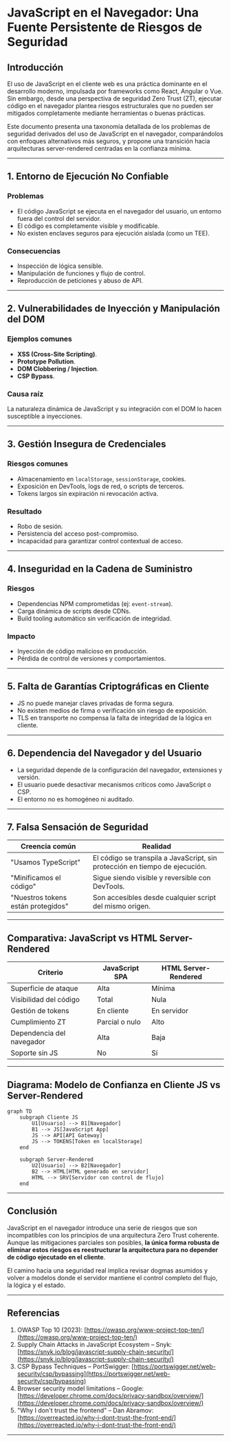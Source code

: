 # JavaScript en el Navegador: Una Fuente Persistente de Riesgos de Seguridad

## Introducción

El uso de JavaScript en el cliente web es una práctica dominante en el desarrollo moderno, impulsada por frameworks como React, Angular o Vue. Sin embargo, desde una perspectiva de seguridad Zero Trust (ZT), ejecutar código en el navegador plantea riesgos estructurales que no pueden ser mitigados completamente mediante herramientas o buenas prácticas.

Este documento presenta una taxonomía detallada de los problemas de seguridad derivados del uso de JavaScript en el navegador, comparándolos con enfoques alternativos más seguros, y propone una transición hacia arquitecturas server-rendered centradas en la confianza mínima.

---

## 1. Entorno de Ejecución No Confiable

### Problemas

* El código JavaScript se ejecuta en el navegador del usuario, un entorno fuera del control del servidor.
* El código es completamente visible y modificable.
* No existen enclaves seguros para ejecución aislada (como un TEE).

### Consecuencias

* Inspección de lógica sensible.
* Manipulación de funciones y flujo de control.
* Reproducción de peticiones y abuso de API.

---

## 2. Vulnerabilidades de Inyección y Manipulación del DOM

### Ejemplos comunes

* **XSS (Cross-Site Scripting)**.
* **Prototype Pollution**.
* **DOM Clobbering / Injection**.
* **CSP Bypass**.

### Causa raíz

La naturaleza dinámica de JavaScript y su integración con el DOM lo hacen susceptible a inyecciones.

---

## 3. Gestión Insegura de Credenciales

### Riesgos comunes

* Almacenamiento en `localStorage`, `sessionStorage`, cookies.
* Exposición en DevTools, logs de red, o scripts de terceros.
* Tokens largos sin expiración ni revocación activa.

### Resultado

* Robo de sesión.
* Persistencia del acceso post-compromiso.
* Incapacidad para garantizar control contextual de acceso.

---

## 4. Inseguridad en la Cadena de Suministro

### Riesgos

* Dependencias NPM comprometidas (ej: `event-stream`).
* Carga dinámica de scripts desde CDNs.
* Build tooling automático sin verificación de integridad.

### Impacto

* Inyección de código malicioso en producción.
* Pérdida de control de versiones y comportamientos.

---

## 5. Falta de Garantías Criptográficas en Cliente

* JS no puede manejar claves privadas de forma segura.
* No existen medios de firma o verificación sin riesgo de exposición.
* TLS en transporte no compensa la falta de integridad de la lógica en cliente.

---

## 6. Dependencia del Navegador y del Usuario

* La seguridad depende de la configuración del navegador, extensiones y versión.
* El usuario puede desactivar mecanismos críticos como JavaScript o CSP.
* El entorno no es homogéneo ni auditado.

---

## 7. Falsa Sensación de Seguridad

| Creencia común                     | Realidad                                                                    |
| ---------------------------------- | --------------------------------------------------------------------------- |
| "Usamos TypeScript"                | El código se transpila a JavaScript, sin protección en tiempo de ejecución. |
| "Minificamos el código"            | Sigue siendo visible y reversible con DevTools.                             |
| "Nuestros tokens están protegidos" | Son accesibles desde cualquier script del mismo origen.                     |

---

## Comparativa: JavaScript vs HTML Server-Rendered

| Criterio                  | JavaScript SPA | HTML Server-Rendered |
| ------------------------- | -------------- | -------------------- |
| Superficie de ataque      | Alta           | Mínima               |
| Visibilidad del código    | Total          | Nula                 |
| Gestión de tokens         | En cliente     | En servidor          |
| Cumplimiento ZT           | Parcial o nulo | Alto                 |
| Dependencia del navegador | Alta           | Baja                 |
| Soporte sin JS            | No             | Sí                   |

---

## Diagrama: Modelo de Confianza en Cliente JS vs Server-Rendered

```mermaid
graph TD
    subgraph Cliente JS
        U1[Usuario] --> B1[Navegador]
        B1 --> JS[JavaScript App]
        JS --> API[API Gateway]
        JS --> TOKENS[Token en localStorage]
    end

    subgraph Server-Rendered
        U2[Usuario] --> B2[Navegador]
        B2 --> HTML[HTML generado en servidor]
        HTML --> SRV[Servidor con control de flujo]
    end
```

---

## Conclusión

JavaScript en el navegador introduce una serie de riesgos que son incompatibles con los principios de una arquitectura Zero Trust coherente. Aunque las mitigaciones parciales son posibles, **la única forma robusta de eliminar estos riesgos es reestructurar la arquitectura para no depender de código ejecutado en el cliente**.

El camino hacia una seguridad real implica revisar dogmas asumidos y volver a modelos donde el servidor mantiene el control completo del flujo, la lógica y el estado.

---

## Referencias

1. OWASP Top 10 (2023): [https://owasp.org/www-project-top-ten/](https://owasp.org/www-project-top-ten/)
2. Supply Chain Attacks in JavaScript Ecosystem – Snyk: [https://snyk.io/blog/javascript-supply-chain-security/](https://snyk.io/blog/javascript-supply-chain-security/)
3. CSP Bypass Techniques – PortSwigger: [https://portswigger.net/web-security/csp/bypassing](https://portswigger.net/web-security/csp/bypassing)
4. Browser security model limitations – Google: [https://developer.chrome.com/docs/privacy-sandbox/overview/](https://developer.chrome.com/docs/privacy-sandbox/overview/)
5. "Why I don't trust the frontend" – Dan Abramov: [https://overreacted.io/why-i-dont-trust-the-front-end/](https://overreacted.io/why-i-dont-trust-the-front-end/)

---
